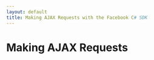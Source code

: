 ```yaml
---
layout: default
title: Making AJAX Requests with the Facebook C# SDK
---
```


# Making AJAX Requests